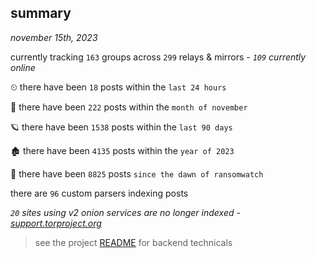 
## summary
_november 15th, 2023_

currently tracking `163` groups across `299` relays & mirrors - _`109` currently online_

⏲ there have been `18` posts within the `last 24 hours`

🦈 there have been `222` posts within the `month of november`

🪐 there have been `1538` posts within the `last 90 days`

🏚 there have been `4135` posts within the `year of 2023`

🦕 there have been `8825` posts `since the dawn of ransomwatch`

there are `96` custom parsers indexing posts

_`20` sites using v2 onion services are no longer indexed - [support.torproject.org](https://support.torproject.org/onionservices/v2-deprecation/)_

> see the project [README](https://github.com/joshhighet/ransomwatch#ransomwatch--) for backend technicals
